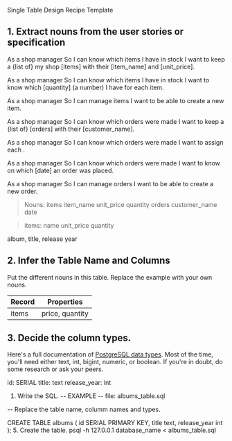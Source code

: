 Single Table Design Recipe Template

## 1. Extract nouns from the user stories or specification

As a shop manager
So I can know which items I have in stock
I want to keep a {list of} my shop [items] with their [item_name] and [unit_price].

As a shop manager
So I can know which items I have in stock
I want to know which [quantity] (a number) I have for each item.

As a shop manager
So I can manage items
I want to be able to create a new item.

As a shop manager
So I can know which orders were made
I want to keep a {list of} [orders] with their [customer_name].

As a shop manager
So I can know which orders were made
I want to assign each <order><to their corresponding><item>.

As a shop manager
So I can know which orders were made
I want to know on which [date] an order was placed. 

As a shop manager
So I can manage orders
I want to be able to create a new order.

> Nouns: items item_name unit_price quantity orders customer_name date
 
> items: name unit_price quantity

album, title, release year
## 2. Infer the Table Name and Columns
Put the different nouns in this table. Replace the example with your own nouns.

| Record	   | Properties           |
| ---------- | -------------------- |
| items	     | price, quantity      |

## 3. Decide the column types.
Here's a full documentation of [PostgreSQL data types](https://www.postgresql.org/docs/current/datatype.html).
Most of the time, you'll need either text, int, bigint, numeric, or boolean. If you're in doubt, do some research or ask your peers.

id: SERIAL
title: text
release_year: int
1. Write the SQL.
-- EXAMPLE
-- file: albums_table.sql

-- Replace the table name, columm names and types.

CREATE TABLE albums (
  id SERIAL PRIMARY KEY,
  title text,
  release_year int
);
5. Create the table.
psql -h 127.0.0.1 database_name < albums_table.sql